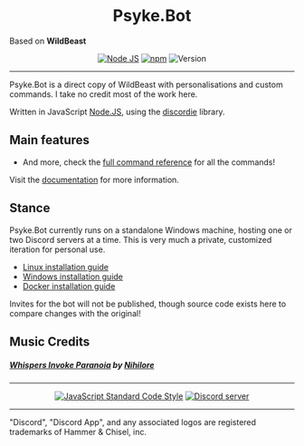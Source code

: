 <h1 style="text-align: center;">Psyke.Bot</h1>

<p>Based on <strong>WildBeast</strong></p>

<p align="center">
<a href="http://nodejs.org"><img src="https://img.shields.io/badge/Node.js-6.9.1-blue.svg" alt="Node JS"></a>
<a href="http://npmjs.com"><img src="https://img.shields.io/badge/npm-4.0.5-blue.svg" alt="npm"></a>
<a><img src="https://img.shields.io/badge/Version-4.2.1-blue.svg" alt="Version"></a></p>

---

Psyke.Bot is a direct copy of WildBeast with personalisations and custom commands. I take no credit most of the work here.

Written in JavaScript [Node.JS](https://nodejs.org), using the [discordie](https://qeled.github.io/discordie) library.

## Main features

- And more, check the [full command reference](http://docs.thesharks.xyz/commands/) for all the commands!

Visit the [documentation](http://docs.thesharks.xyz) for more information.

## Stance
Psyke.Bot currently runs on a standalone Windows machine, hosting one or two Discord servers at a time. This is very much a private, customized iteration for personal use.

- [Linux installation guide](http://docs.thesharks.xyz/install_linux/)
- [Windows installation guide](http://docs.thesharks.xyz/install_windows/)
- [Docker installation guide](http://docs.thesharks.xyz/install_docker/)

Invites for the bot will not be published, though source code exists here to compare changes with the original!

## Music Credits

##### [Whispers Invoke Paranoia](http://freemusicarchive.org/music/Nihilore/The_Hermeneutic_Circle/Nihilore_-_The_Hermeneutic_Circle_-_02_Whispers_Invoke_Paranoia) by [Nihilore](http://freemusicarchive.org/music/Nihilore/)
---

<p align="center">
  <a href="https://github.com/feross/standard"><img src="https://cdn.rawgit.com/feross/standard/master/badge.svg" alt="JavaScript Standard Code Style"></a>
  <a href="https://discord.gg/wildbot"><img src="https://discordapp.com/api/guilds/110462143152803840/widget.png?style=banner2" alt="Discord server"></a>
</p>

---

"Discord", "Discord App", and any associated logos are registered trademarks of Hammer & Chisel, inc.
